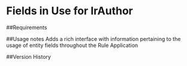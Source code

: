 # Fields in Use for IrAuthor

##Requirements

##Usage notes
Adds a rich interface with information pertaining to the usage of entity fields throughout the Rule Application

##Version History
